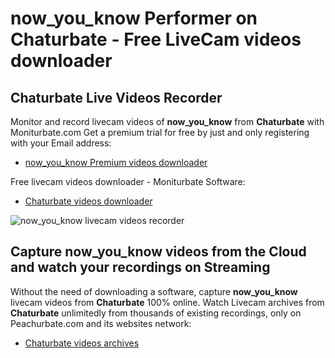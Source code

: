 # now_you_know Performer on Chaturbate - Free LiveCam videos downloader

## Chaturbate Live Videos Recorder

Monitor and record livecam videos of **now_you_know** from **Chaturbate** with Moniturbate.com
Get a premium trial for free by just and only registering with your Email address:
* [now_you_know Premium videos downloader](https://moniturbate.com/request-demo-licence-key.html)

Free livecam videos downloader - Moniturbate Software:
* [Chaturbate videos downloader](https://moniturbate.com/moniturbate-download-software.html)

![now_you_know livecam videos recorder](https://peachurnet.com/templates/moniturbate-software.png)


## Capture now_you_know videos from the Cloud and watch your recordings on Streaming

Without the need of downloading a software, capture **now_you_know** livecam videos from **Chaturbate** 100% online.
Watch Livecam archives from **Chaturbate** unlimitedly from thousands of existing recordings, only on Peachurbate.com and its websites network:
* [Chaturbate videos archives](https://peachurnet.com/)